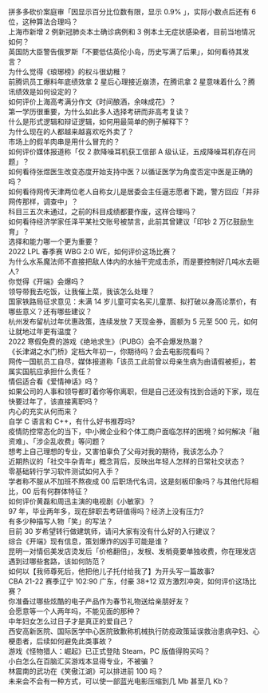 拼多多砍价案庭审「因显示百分比位数有限，显示 0.9% 」，实际小数点后还有 6 位，这种算法合理吗？  
上海市新增 2 例新冠肺炎本土确诊病例和 3 例本土无症状感染者，目前当地情况如何？  
英国防大臣警告俄罗斯「不要低估英伦小岛，历史写满了后果」，如何看待其发言？  
为什么觉得《琅琊榜》的权斗很幼稚？  
前腾讯员工爆料年底绩效拿 2 星后心理接近崩溃，在腾讯拿 2 星意味着什么？腾讯绩效是如何设定的？  
如何评价上海高考满分作文《时间酿酒，余味成花》？  
第一学历很重要，为什么如此多人选择考研而非高考复读？  
什么是形式逻辑和辩证逻辑，如何用最简单的例子解释下？  
为什么现在的人都越来越喜欢吃外卖了？  
市场上的假羊肉串是用什么冒充的？  
如何评价媒体报道称「仅 2 款降噪耳机获工信部 A 级认证，五成降噪耳机存在问题」？  
如何看待张煜医生改变态度开始支持中医？以循证医学为角度否定中医是正确的吗？  
如何看待网传天津两位老人自称女儿是居委会主任逼志愿者下跪，警方回应「并非网传那样，调查中」？  
科目三五次未通过，之前的科目成绩都要作废，这样合理吗？  
如何看待经济学家任泽平某社交账号被禁言，此前其曾建议「印钞 2 万亿鼓励生育」？  
选择和能力哪一个更为重要？  
2022 LPL 春季赛 WBG 2:0 WE，如何评价这场比赛？  
为什么水系魔法师不直接把敌人体内的水抽干完成击杀，而是要控制好几吨水去砸人?  
你觉得《开端》会爆吗？  
领导带我去吃饭，让我催上菜，我该怎么处理？  
国家铁路局征求意见：未满 14 岁儿童可实名买儿童票、拟打破以身高论票价，有哪些意义？还有哪些建议？  
杭州发布留杭过年优惠政策，连续发放 7 天现金券，面额为 5 元至 500 元，如何让就地过年更有温度？  
2022 寒假免费的游戏《绝地求生》（PUBG）会不会爆发热潮？  
《长津湖之水门桥》定档大年初一，你期待吗？会去电影院看吗？  
网传一国航员工自尽，媒体报道称「该员工此前曾以母亲生病为由请假被拒」，若属实国航应承担什么责任？  
情侣适合看《爱情神话》吗？  
如果公司的人事和领导都盯着你等你离职，但是自己还没有找到合适的下家，现在快要过年了，该直接离职吗？  
内心的充实从何而来？  
自学 C 语言和 C++，有什么好书推荐吗?  
疫情防控常态化的当下，中小微企业和个体工商户面临怎样的困境？如何解决「融资难」、「涉企乱收费」等问题？  
想考上自己理想的专业，又害怕辜负了父母对我的期待，我该怎么办？  
近期热议的「社交牛杂青年」概念背后，反映出年轻人怎样的日常社交状态？  
零基础转行学习软件测试如何入手？  
学者称不服从不加班不熬夜成 00 后职场代名词，这是刻板印象吗？与其他代际相比，00 后有何群体特征？  
如何评价黄磊和周迅主演的电视剧《小敏家》？  
97 年，毕业两年多，现在辞职去考研值得吗？经济上没有压力?  
有多少种描写人物「笑」的写法？  
目前 30 岁希望转行做建筑师，请问大家有没有什么好的入行建议？  
综合《开端》现有信息，策划爆炸的凶手可能是谁？  
昆明一对情侣美发店烫发后「价格翻倍」，发根、发梢竟要单独收费，你在理发店遇到过哪些套路，该如何防范？  
如何以【我师尊死后，他把他儿子托付给我了】为开头写一篇故事?  
CBA 21-22 赛季辽宁 102:90 广东，付豪 38+12 双方激烈冲突，如何评价这场比赛？  
你准备过哪些炫酷的电子产品作为春节礼物送给亲朋好友？  
会愿意等一个人两年吗，不能见面的那种？  
中年妇女怎么过日子才是真正的爱自己？  
西安高新医院、国际医学中心医院致歉称机械执行防疫政策延误救治患病孕妇、心梗患者，后续如何避免此类事故？  
游戏《怪物猎人：崛起》已正式登陆 Steam，PC 版值得购买吗？  
小白怎么在百脑汇买游戏本显得专业，不被骗？  
林震南的武功在《笑傲江湖》可以排进前 100 吗？  
未来会不会有一种方式，可以使一部蓝光电影压缩到几 Mb 甚至几 Kb？  
